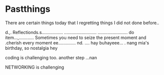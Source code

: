 # Pastthings

There are certain things today that I regretting things I did not done before..

d.,.
Reflectionds.s.................
..........................
........................
do item...,............
Sometimes you need to seize the present moment and .cherish every moment ee..............
nd.
....
hay buhayeee...
.
nang mia's birthday, so nostalgia
hey

coding is challenging too.
another step ...nan

NETWORKING is challenging 
